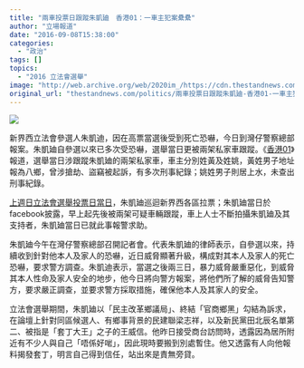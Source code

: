 ```yaml
---
title: "兩車投票日跟蹤朱凱廸　香港01：一車主犯案纍纍"
author: "立場報道"
date: "2016-09-08T15:38:00"
categories:
  - "政治"
tags: []
topics:
  - "2016 立法會選舉"
image: "http://web.archive.org/web/2020im_/https://cdn.thestandnews.com/media/photos/cache/car-15_J2B50_1200x0.png"
original_url: "thestandnews.com/politics/兩車投票日跟蹤朱凱廸-香港01-一車主犯案纍纍"
---
```

![](http://web.archive.org/web/2020im_/https://cdn.thestandnews.com/media/photos/cache/car-15_J2B50_1200x0.png)

新界西立法會參選人朱凱迪，因在高票當選後受到死亡恐嚇，今日到灣仔警察總部報案。朱凱廸自參選以來已多次受恐嚇，選舉當日更被兩架私家車跟蹤。《[香港01](http://web.archive.org/web/20210628214759/http://www.hk01.com/%E7%AB%8B%E6%B3%95%E6%9C%83%E9%81%B8%E8%88%89/42019/%E8%AA%B0%E5%9C%A8%E8%B7%9F%E8%B9%A4%E6%9C%B1%E5%87%B1%E5%BB%B8-%E8%BB%8A%E4%B8%BB%E6%B6%89%E5%A4%9A%E6%AC%A1%E5%88%91%E4%BA%8B%E7%B4%80%E9%8C%84?utm_content=buffer5ee13&utm_medium=Social&utm_source=facebook+hk01&utm_campaign=buffer)》報道，選舉當日涉跟蹤朱凱廸的兩架私家車，車主分別姓黃及姓姚，黃姓男子地址報為八鄉，曾涉搶劫、盜竊被起訴，有多次刑事紀錄；姚姓男子則居上水，未查出刑事紀錄。

[上週日立法會選舉投票日當日](http://web.archive.org/web/20210628214759/https://www.facebook.com/dickpatheung/?fref=ts)，朱凱廸巡迴新界西各區拉票；朱凱廸當日於 facebook披露，早上起先後被兩架可疑車輛跟蹤，車上人士不斷拍攝朱凱廸及其支持者，朱凱廸當日已就此事報警求助。

朱凱廸今午在灣仔警察總部召開記者會。代表朱凱廸的律師表示，自參選以來，持續收到針對他本人及家人的恐嚇，近日威脅顯著升級，構成對其本人及家人的死亡恐嚇，要求警方調查。朱凱迪表示，當選之後兩三日，暴力威脅嚴重惡化，到威脅其本人性命及家人安全的地步，他今日將向警方報案，將他們所了解的威脅告知警方，要求嚴正調查，並要求警方採取措施，確保他本人及其家人的安全。

立法會選舉期間，朱凱廸以「民主改革鄉議局」、終結「官商鄉黑」勾結為訴求，在論壇上針對同區候選人、有鄉事背景的民建聯梁志祥，以及新民黨田北辰名單第二、被指是「套丁大王」之子的王威信。他昨日接受商台訪問時，透露因為居所附近有不少人與自己「唔係好啱」，因此現時要搬到別處暫住。他又透露有人向他報料揭發套丁，明言自己得到信任，站出來是責無旁貸。